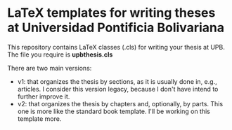 # LaTeX templates for writing theses at Universidad Pontificia Bolivariana

This repository contains LaTeX classes (.cls) for writing your thesis at UPB. The file you require is **upbthesis.cls**

There are two main versions:
- v1: that organizes the thesis by sections, as it is usually done in, e.g., articles. I consider this version legacy, because I don't have intend to further improve it.
- v2: that organizes the thesis by chapters and, optionally, by parts. This one is more like the standard book template. I'll be working on this template more.
